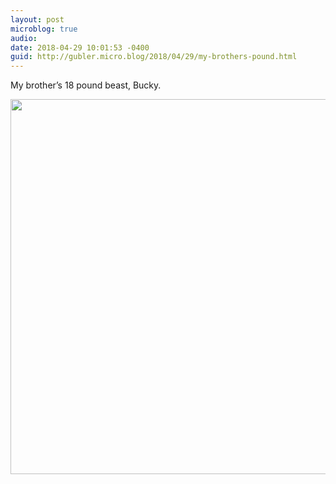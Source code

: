 ```yaml
---
layout: post
microblog: true
audio: 
date: 2018-04-29 10:01:53 -0400
guid: http://gubler.micro.blog/2018/04/29/my-brothers-pound.html
---
```

My brother’s 18 pound beast, Bucky. 

<img src="http://microblog.dev88.co/uploads/2018/43431d73e4.jpg" width="600" height="600" />
